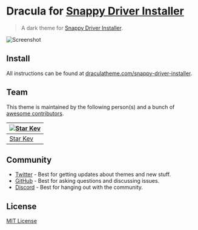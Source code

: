 # Dracula for [Snappy Driver Installer](https://sdi-tool.org)

> A dark theme for [Snappy Driver Installer](https://sdi-tool.org).

![Screenshot](./screenshot.png)

## Install

All instructions can be found at [draculatheme.com/snappy-driver-installer](https://draculatheme.com/snappy-driver-installer).

## Team

This theme is maintained by the following person(s) and a bunch of [awesome contributors](https://github.com/dracula/snappy-driver-installer/graphs/contributors).

| [![Star Kev](https://github.com/StarKev.png?size=100)](https://github.com/StarKev) |
| ---------------------------------------------------------------------------------- |
| [Star Kev](https://github.com/StarKev)                                             |

## Community

- [Twitter](https://twitter.com/draculatheme) - Best for getting updates about themes and new stuff.
- [GitHub](https://github.com/dracula/dracula-theme/discussions) - Best for asking questions and discussing issues.
- [Discord](https://draculatheme.com/discord-invite) - Best for hanging out with the community.

## License

[MIT License](./LICENSE)
